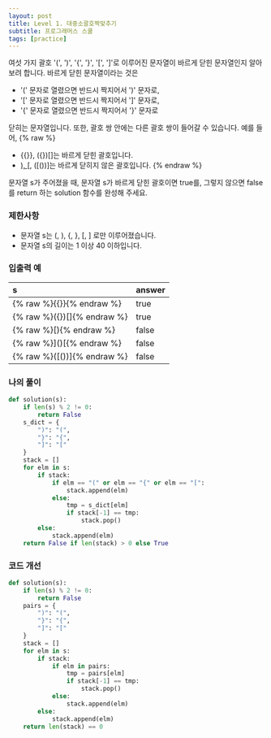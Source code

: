 ```yaml
---
layout: post
title: Level 1. 대중소괄호짝맞추기
subtitle: 프로그래머스 스쿨
tags: [practice]
---
```


여섯 가지 괄호 '(', ')', '{', '}', '[', ']'로 이루어진 문자열이 바르게 닫힌 문자열인지 알아보려 합니다. 바르게 닫힌 문자열이라는 것은

* '(' 문자로 열렸으면 반드시 짝지어서 ')' 문자로,
* '[' 문자로 열렸으면 반드시 짝지어서 ']' 문자로,
* '{' 문자로 열렸으면 반드시 짝지어서 '}' 문자로

닫히는 문자열입니다. 또한, 괄호 쌍 안에는 다른 괄호 쌍이 들어갈 수 있습니다. 예를 들어,
{% raw %}
* {{}}, ({})[]는 바르게 닫힌 괄호입니다.
* [), ]()[, ([())]는 바르게 닫히지 않은 괄호입니다.
{% endraw %}

문자열 s가 주어졌을 때, 문자열 s가 바르게 닫힌 괄호이면 true를, 그렇지 않으면 false를 return 하는 solution 함수를 완성해 주세요.

### 제한사항
* 문자열 s는 (, ), {, }, [, ] 로만 이루어졌습니다.
* 문자열 s의 길이는 1 이상 40 이하입니다.

### 입출력 예

| s | answer |
| :--- | :--- |
| {% raw %}{{}}{% endraw %} | true |
| {% raw %}({})[]{% endraw %} | true |
| {% raw %}[){% endraw %} | false |
| {% raw %}]()[{% endraw %} | false |
| {% raw %}([())]{% endraw %} | false |


### 나의 풀이
```python
def solution(s):
    if len(s) % 2 != 0:
        return False
    s_dict = {
        ")": "(",
        "}": "{",
        "]": "["
    }
    stack = []
    for elm in s:
        if stack:
            if elm == "(" or elm == "{" or elm == "[":
                stack.append(elm)
            else:
                tmp = s_dict[elm]
                if stack[-1] == tmp:
                    stack.pop()
        else:
            stack.append(elm)
    return False if len(stack) > 0 else True
```

### 코드 개선
```python
def solution(s):
    if len(s) % 2 != 0:
        return False
    pairs = {
        ")": "(",
        "}": "{",
        "]": "["
    }
    stack = []
    for elm in s:
        if stack:
            if elm in pairs:
                tmp = pairs[elm]
                if stack[-1] == tmp:
                    stack.pop()
            else:
                stack.append(elm)
        else:
            stack.append(elm)
    return len(stack) == 0
```